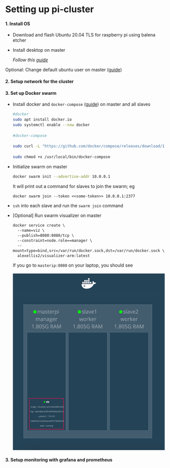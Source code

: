# Setting up pi-cluster

#### 1. Install OS 
 - Download and flash Ubuntu 20.04 TLS for raspberry pi using balena etcher

- Install desktop on master

	 *Follow this [guide](https://ubuntu.com/tutorials/how-to-install-ubuntu-on-your-raspberry-pi#1-overview)*

Optional: Change default ubuntu user on master ([guide](https://www.digitalocean.com/community/tutorials/how-to-create-a-sudo-user-on-ubuntu-quickstart))

#### 2. Setup network for the cluster

#### 3. Set up Docker swarm

- Install docker and `docker-compose` ([guide](https://linuxconfig.org/how-to-install-docker-on-ubuntu-20-04-lts-focal-fossa)) on master and all slaves

	```bash
	#docker
	sudo apt install docker.io
	sudo systemctl enable --now docker
	
	#docker-compose
	
	sudo curl -L "https://github.com/docker/compose/releases/download/1.26.0/docker-compose-$(uname -s)-$(uname -m)" -o /usr/local/bin/docker-compose
	
	sudo chmod +x /usr/local/bin/docker-compose
	```

- Initialize swarm on master

	```bash
	docker swarm init --advertise-addr 10.0.0.1
	```

	It will print out a command for slaves to join the swarm; eg

	```
	docker swarm join --token <<some-token>> 10.0.0.1:2377
	```

- `ssh` into each slave and run the `swarm join` command

- [Optional] Run swarm visualizer on master

	```
	docker service create \
	  --name=viz \
	  --publish=8080:8080/tcp \
	  --constraint=node.role==manager \
	  --mount=type=bind,src=/var/run/docker.sock,dst=/var/run/docker.sock \
	  alexellis2/visualizer-arm:latest
	```

	If you go to `masterip:8080` on your laptop, you should see

	![Screen Shot 2020-06-17 at 12.44.25 AM](https://raw.githubusercontent.com/vksah32/screenshots/master/Screen_Shot_2020-06-17_at_12.44.25_AM.png)

#### 3. Setup monitoring with grafana and prometheus



